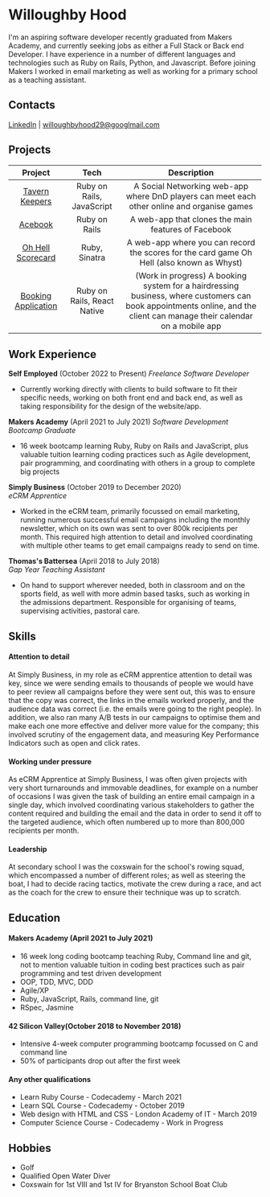 # Willoughby Hood

I'm an aspiring software developer recently graduated from Makers Academy, and currently seeking jobs as either a Full Stack or Back end Developer.
I have experience in a number of different languages and technologies such as Ruby on Rails, Python, and Javascript. Before joining Makers I worked in email marketing as well as working for a primary school as a teaching assistant.

## Contacts

[LinkedIn](https://www.linkedin.com/in/willoughby-h-b37855131/) | <willoughbyhood29@googlmail.com> 

## Projects

|     Project    |            Tech           |                                         Description                                         |
|:--------------:|:-------------------------:|:-------------------------------------------------------------------------------------------:|
| [Tavern Keepers](https://github.com/jennybell/dnd-finder.git) | Ruby on Rails, JavaScript | A Social Networking web-app where DnD players can meet each other online and organise games |
|     [Acebook](https://github.com/Wh3g/Acebook-The-Wallies.git)    |       Ruby on Rails       |                     A web-app that clones the main features of Facebook                     |
| [Oh Hell Scorecard](https://github.com/Wh3g/oh_hell_scorer.git) | Ruby, Sinatra | A web-app where you can record the scores for the card game Oh Hell (also known as Whyst) |
| [Booking Application](https:github.com/Wh3g/booking_cal_web.git) | Ruby on Rails, React Native | (Work in progress) A booking system for a hairdressing business,  where customers can book appointments online, and the client can manage their calendar on a mobile app |

<!-- ![Willoughby Hood's GitHub stats](https://github-readme-stats-ruby-one.vercel.app/api?username=wh3g&show_icons=true&theme=radical) -->

## Work Experience

**Self Employed** (October 2022 to Present)
_Freelance Software Developer_

- Currently working directly with clients to build software to fit their specific needs, working on both front end and back end, as well as taking responsibility for the design of the website/app.

**Makers Academy** (April 2021 to July 2021)
_Software Development Bootcamp Graduate_

- 16 week bootcamp learning Ruby, Ruby on Rails and JavaScript, plus valuable tuition learning coding practices such as Agile development, pair programming, and coordinating with others in a group to complete big projects

**Simply Business** (October 2019 to December 2020)  
_eCRM Apprentice_

- Worked in the eCRM team, primarily focussed on email marketing, running numerous successful email campaigns including the monthly newsletter, which on its own was sent to over 800k recipients per month. This required high attention to detail and involved coordinating with multiple other teams to get email campaigns ready to send on time.

**Thomas's Battersea** (April 2018 to July 2018)  
_Gap Year Teaching Assistant_

- On hand to support wherever needed, both in classroom and on the sports field, as well with more admin based tasks, such as working in the admissions department. Responsible for organising of teams, supervising activities, pastoral care.

## Skills

#### Attention to detail

At Simply Business, in my role as eCRM apprentice attention to detail was key, since we were sending emails to thousands of people we would have to peer review all campaigns before they were sent out, this was to ensure that the copy was correct, the links in the emails worked properly, and the audience data was correct (i.e. the emails were going to the right people). In addition, we also ran many A/B tests in our campaigns to optimise them and make each one more effective and deliver more value for the company; this involved scrutiny of the engagement data, and measuring Key Performance Indicators such as open and click rates.

#### Working under pressure

As eCRM Apprentice at Simply Business, I was often given projects with very short turnarounds and immovable deadlines, for example on a number of occasions I was given the task of building an entire email campaign in a single day, which involved coordinating various stakeholders to gather the content required and building the email and the data in order to send it off to the targeted audience, which often numbered up to more than 800,000 recipients per month.

#### Leadership

At secondary school I was the coxswain for the school's rowing squad, which encompassed a number of different roles; as well as steering the boat, I had to decide racing tactics, motivate the crew during a race, and act as the coach for the crew to ensure their technique was up to scratch.

## Education

#### Makers Academy (April 2021 to July 2021)

- 16 week long coding bootcamp teaching Ruby, Command line and git, not to mention valuable tuition in coding best practices such as pair programming and test driven development
- OOP, TDD, MVC, DDD
- Agile/XP
- Ruby, JavaScript, Rails, command line, git
- RSpec, Jasmine

#### 42 Silicon Valley(October 2018 to November 2018)

- Intensive 4-week computer programming bootcamp focussed on C and command line
- 50% of participants drop out after the first week

#### Any other qualifications

- Learn Ruby Course - Codecademy - March 2021
- Learn SQL Course - Codecademy - October 2019
- Web design with HTML and CSS - London Academy of IT - March 2019
- Computer Science Course - Codecademy - Work in Progress

## Hobbies

- Golf
- Qualified Open Water Diver
- Coxswain for 1st VIII and 1st IV for Bryanston School Boat Club
